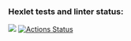 ### Hexlet tests and linter status:
<a href="https://codeclimate.com/github/codeclimate/codeclimate/maintainability"><img src="https://api.codeclimate.com/v1/badges/a99a88d28ad37a79dbf6/maintainability" /></a>
[![Actions Status](https://github.com/TimurSeyidov/backend-project-lvl1/workflows/hexlet-check/badge.svg)](https://github.com/TimurSeyidov/backend-project-lvl1/actions)